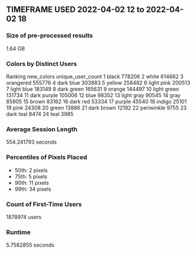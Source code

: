 ## TIMEFRAME USED 2022-04-02 12 to 2022-04-02 18

### Size of pre-processed results
1.64 GB

### Colors by Distinct Users
Ranking new_colors  unique_user_count
1         black             778206
2         white             614662
3     orangered             555776
4     dark blue             303883
5        yellow             258482
6    light pink             200513
7    light blue             183149
8    dark green             165631
9        orange             144497
10   light green             131734
11  dark purple             105006
12         blue              98352
13   light gray              90545
14         gray              85905
15        brown              83162
16     dark red              53334
17       purple              45540
18       indigo              25101
19         pink              24308
20        green              13886
21   dark brown              12192
22   periwinkle               9755
23    dark teal               8474
24         teal               3985

### Average Session Length
554.241793 seconds

### Percentiles of Pixels Placed
- 50th: 2 pixels
- 75th: 5 pixels
- 90th: 11 pixels
- 99th: 34 pixels
### Count of First-Time Users
1878974 users

### Runtime
5.7582855 seconds